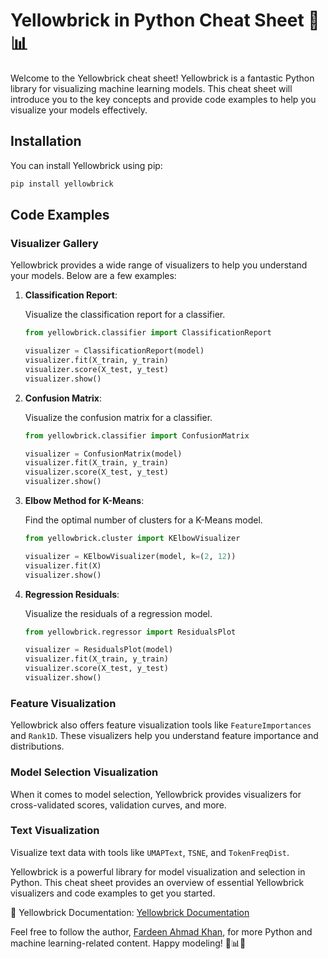 # Yellowbrick in Python Cheat Sheet 🐍📊

Welcome to the Yellowbrick cheat sheet! Yellowbrick is a fantastic Python library for visualizing machine learning models. This cheat sheet will introduce you to the key concepts and provide code examples to help you visualize your models effectively.

## Installation

You can install Yellowbrick using pip:

```bash
pip install yellowbrick
```

## Code Examples

### Visualizer Gallery

Yellowbrick provides a wide range of visualizers to help you understand your models. Below are a few examples:

1. **Classification Report**:

   Visualize the classification report for a classifier.

   ```python
   from yellowbrick.classifier import ClassificationReport

   visualizer = ClassificationReport(model)
   visualizer.fit(X_train, y_train)
   visualizer.score(X_test, y_test)
   visualizer.show()
   ```

2. **Confusion Matrix**:

   Visualize the confusion matrix for a classifier.

   ```python
   from yellowbrick.classifier import ConfusionMatrix

   visualizer = ConfusionMatrix(model)
   visualizer.fit(X_train, y_train)
   visualizer.score(X_test, y_test)
   visualizer.show()
   ```

3. **Elbow Method for K-Means**:

   Find the optimal number of clusters for a K-Means model.

   ```python
   from yellowbrick.cluster import KElbowVisualizer

   visualizer = KElbowVisualizer(model, k=(2, 12))
   visualizer.fit(X)
   visualizer.show()
   ```

4. **Regression Residuals**:

   Visualize the residuals of a regression model.

   ```python
   from yellowbrick.regressor import ResidualsPlot

   visualizer = ResidualsPlot(model)
   visualizer.fit(X_train, y_train)
   visualizer.score(X_test, y_test)
   visualizer.show()
   ```

### Feature Visualization

Yellowbrick also offers feature visualization tools like `FeatureImportances` and `Rank1D`. These visualizers help you understand feature importance and distributions.

### Model Selection Visualization

When it comes to model selection, Yellowbrick provides visualizers for cross-validated scores, validation curves, and more.

### Text Visualization

Visualize text data with tools like `UMAPText`, `TSNE`, and `TokenFreqDist`.

Yellowbrick is a powerful library for model visualization and selection in Python. This cheat sheet provides an overview of essential Yellowbrick visualizers and code examples to get you started.

📖 Yellowbrick Documentation: [Yellowbrick Documentation](https://www.scikit-yb.org/en/latest/)

Feel free to follow the author, [Fardeen Ahmad Khan](https://github.com/I-Fardeen), for more Python and machine learning-related content. Happy modeling! 🐍📊🌟
